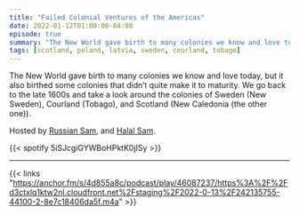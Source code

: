 ```yaml
---
title: "Failed Colonial Ventures of the Americas"
date: 2022-01-12T01:00:00-04:00
episode: true
summary: "The New World gave birth to many colonies we know and love today, but it also birthed some colonies that didn’t quite make it"
tags: [scotland, poland, latvia, sweden, courland, tobago]
---
```


The New World gave birth to many colonies we know and love today, but it also birthed some colonies that didn’t quite make it to maturity. We go back to the late 1600s and take a look around the colonies of Sweden (New Sweden), Courland (Tobago), and Scotland (New Caledonia (the other one)).

Hosted by [Russian Sam](https://twitter.com/reelCheburashka), and [Halal Sam](https://twitter.com/halaljew).

{{< spotify 5iSJcgiGYWBoHPktK0jISy >}}

---

{{< links "https://anchor.fm/s/4d855a8c/podcast/play/46087237/https%3A%2F%2Fd3ctxlq1ktw2nl.cloudfront.net%2Fstaging%2F2022-0-13%2F242135755-44100-2-8e7c18406da5f.m4a" >}}
